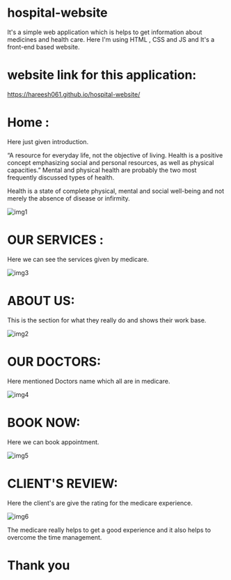 # hospital-website
It's a simple web application which is helps to get information about medicines and health care. Here I'm using HTML , CSS and JS and It's  a front-end based website.

# website link for this application: 
  https://hareesh061.github.io/hospital-website/
# Home :
Here just given introduction.

“A resource for everyday life, not the objective of living. Health is a positive concept emphasizing social and personal resources, as well as physical capacities.”
Mental and physical health are probably the two most frequently discussed types of health.

Health is a state of complete physical, mental and social well-being and not merely the absence of disease or infirmity.


![img1](https://user-images.githubusercontent.com/90563881/169098379-45754260-522b-4442-a8ad-7b36c41af215.jpeg)

# OUR SERVICES :
Here we can see the services given by medicare.

![img3](https://user-images.githubusercontent.com/90563881/169099308-19ee9f34-00e8-4fc8-a506-4b0e35cef192.jpeg)

# ABOUT US:
This is the section for what they really do and shows their work base.

![img2](https://user-images.githubusercontent.com/90563881/169099426-a363ab93-8d39-41c5-8f6a-7cf1d6c50a8b.jpeg)


# OUR DOCTORS:
Here mentioned Doctors name which all are in medicare.

![img4](https://user-images.githubusercontent.com/90563881/169099696-995b0e33-c876-4652-8719-a8fb448ce93d.jpeg)


# BOOK NOW: 
Here we can book appointment.

![img5](https://user-images.githubusercontent.com/90563881/169099827-10394214-29a6-4579-bd0e-a98a735e9472.jpeg)

# CLIENT'S REVIEW:
Here the client's are give the rating for the medicare experience.

![img6](https://user-images.githubusercontent.com/90563881/169099918-458a0b26-6c7d-4fab-a6ed-168bece58a96.jpeg)

The medicare really helps to get a good experience and it also helps to overcome the time management.
                                     
                                     
  # Thank you


